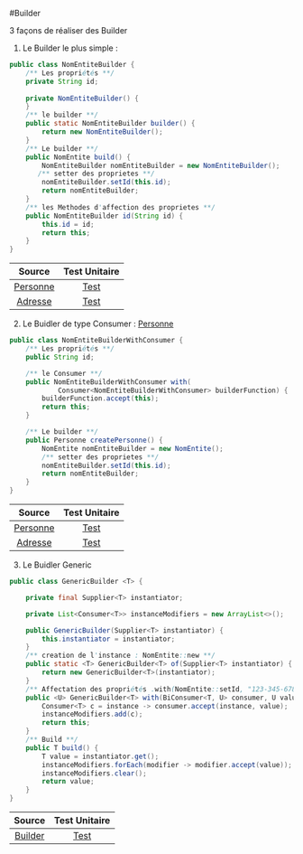 #Builder

3 façons de réaliser des Builder

1. Le Builder le plus simple : 

````java
public class NomEntiteBuilder {
    /** Les propriétés **/
    private String id;
    
    private NomEntiteBuilder() {
    }
    /** le builder **/
    public static NomEntiteBuilder builder() {
        return new NomEntiteBuilder();
    }
    /** Le builder **/
    public NomEntite build() {
        NomEntiteBuilder nomEntiteBuilder = new NomEntiteBuilder();
       /** setter des proprietes **/
        nomEntiteBuilder.setId(this.id);
        return nomEntiteBuilder;
    }
    /** les Methodes d'affection des proprietes **/
    public NomEntiteBuilder id(String id) {
        this.id = id;
        return this;
    }
}
````

|               Source                |                                        Test Unitaire                                        |
|:-----------------------------------:|:-------------------------------------------------------------------------------------------:|
| [Personne](./PersonneBuilder.java)  |    [Test](../../../../../../test/java/org/example/java/builder/PersonneBuilderTest.java)    |
|  [Adresse](./AdresseBuilder.java)   |    [Test](../../../../../../test/java/org/example/java/builder/AdresseBuilderTest.java)     |

2. Le Buidler de type Consumer : [Personne](./PersonneBuilderWithConsumer.java)

````java
public class NomEntiteBuilderWithConsumer {
    /** Les propriétés **/
    public String id;

    /** le Consumer **/
    public NomEntiteBuilderWithConsumer with(
            Consumer<NomEntiteBuilderWithConsumer> builderFunction) {
        builderFunction.accept(this);
        return this;
    }

    /** Le builder **/
    public Personne createPersonne() {
        NomEntite nomEntiteBuilder = new NomEntite();
        /** setter des proprietes **/
        nomEntiteBuilder.setId(this.id);
        return nomEntiteBuilder;
    }
}
````

|               Source                |                                        Test Unitaire                                        |
|:-----------------------------------:|:-------------------------------------------------------------------------------------------:|
| [Personne](./PersonneBuilderWithConsumer.java)  |    [Test](../../../../../../test/java/org/example/java/builder/PersonneBuilderWithConsumerTest.java)    |
|  [Adresse](./AdresseBuilderWithConsumer.java)   |    [Test](../../../../../../test/java/org/example/java/builder/AdresseBuilderWithConsumerTest.java)     |


3. Le Buidler Generic
````java
public class GenericBuilder <T> {

    private final Supplier<T> instantiator;

    private List<Consumer<T>> instanceModifiers = new ArrayList<>();

    public GenericBuilder(Supplier<T> instantiator) {
        this.instantiator = instantiator;
    }
    /** creation de l'instance : NomEntite::new **/
    public static <T> GenericBuilder<T> of(Supplier<T> instantiator) {
        return new GenericBuilder<T>(instantiator);
    }
    /** Affectation des propriétés .with(NomEntite::setId, "123-345-678") **/
    public <U> GenericBuilder<T> with(BiConsumer<T, U> consumer, U value) {
        Consumer<T> c = instance -> consumer.accept(instance, value);
        instanceModifiers.add(c);
        return this;
    }
    /** Build **/
    public T build() {
        T value = instantiator.get();
        instanceModifiers.forEach(modifier -> modifier.accept(value));
        instanceModifiers.clear();
        return value;
    }
}
````
|                    Source                    |                                        Test Unitaire                                        |
|:--------------------------------------------:|:-------------------------------------------------------------------------------------------:|
|                [Builder](./GenericBuilder.java)                 |    [Test](../../../../../../test/java/org/example/java/builder/GenericBuilderTest.java)    |
